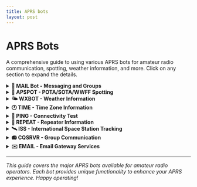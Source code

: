 ```yaml
---
title: APRS bots
layout: post
---
```

# APRS Bots

A comprehensive guide to using various APRS bots for amateur radio communication, spotting, weather information, and more. Click on any section to expand the details.

<details>
<summary><strong>📧 MAIL Bot - Messaging and Groups</strong></summary>

Welcome to the MAIL APRS bot! Below you'll find simple instructions on how to use the bot for messaging, group management, and other helpful features.

**Send a Message to a User**

To send a message directly to another user, type:

`@CALLSIGN followed by your message`

Example: `@N0CALL Hey there! How's it going?`

**Check Your Messages**

To check your incoming messages, simply type: `APRSM`

The bot will fetch your latest messages.

**Delete Your Messages**

To delete messages that you haven't ack'd, simply type: `del`

**Automatically Retrieve Messages**

If you're actively using APRS and want to automatically retrieve messages while on the air, include one of the following in your comment beacon:
- `APMAIL`
- `ALLMSG`

The bot will monitor your beacons and send your messages as they come in.

**Join a Group**

To join a group, use the following command: `join group_name`

Example: `join bigfoot`

**Leave a Group**

If you want to leave a group, simply type: `unjoin group_name`

Example: `unjoin bigfoot`

**Send a Message to a Group**

To send a message to all users in a group, type: `#group_name followed by your message`

Example: `#bigfoot Let's organize the next meetup!`

**Additional Tips**
- Group messages are only visible to members of that group
- Group messages are valid for 3 days
- You will automatically leave a group after 1 day
- Individual messages are deleted after 7 days

</details>

<details>
<summary><strong>📍 APSPOT - POTA/SOTA/WWFF Spotting</strong></summary>

APSPOT supports a number of commands for getting and posting activity spots. To get started, send a message "usage" to APSPOT on APRS.

**The Commands**

- `usage` - Replies with the list of usage types
- `usage <type>` - Basic usage info for "aprs", "sms" or "winlink"
- `usage <type> <activity>` - Example message for your activity

Example: `usage aprs sota` replies with: `EXAMPLE: "! SOTA VK3/VN-030 7.090 CQCQ"`

**Getting Current SPOTs**

`spots <activity>` - Returns recent SPOTS for POTA, SOTA, or WWFF

Example: `spots POTA` would return:
```
K0DME | K-1210 | 14057.0 | CW
N9FAL | K-2234 | 14287 | SSB  
B3WAV | K-7724 | 14294 | SSB
```

**Filter Options**
- Filter by mode: `spots pota cw`
- Request more spots: `spots wwff 5`
- Combine filters: `spots wwff ssb 5` (mode first)

**Posting a SPOT**

Format: `! <Activity> <Ref> <Frequency In MHz> <Mode> <Comment(Optional)>`

- **Activity**: WWFF, SOTA, POTA, SIOTA
- **Ref**: Park/Summit reference (e.g., WWFF-1929, VK3/VN-008)
- **Frequency**: In MHz (e.g., 7.144, 14.310)
- **Mode**: SSB, CW, FM, AM, DATA (plus FT8 for POTA)
- **Comment**: Optional (include "test" to prevent actual posting)

Examples:
- `! WWFF VKFF-1929 7.144 SSB CQCQ`
- `! POTA VK-3024 7.195 SSB CQCQ`

For APRS: Send to "APSPOT"
For Winlink: Send to "apspot@apspot.radio" with command in subject
For SMS: Add your callsign after ! (no space): `!YOURCALL POTA ...`

</details>

<details>
<summary><strong>🌤️ WXBOT - Weather Information</strong></summary>

WXBOT provides current weather conditions and forecasts for locations worldwide.

**Usage**

Send a message to **WXBOT** with a location: `WXBOT <location>`

**Examples:**
- `WXBOT New York`
- `WXBOT London, UK`
- `WXBOT 90210` (ZIP code)
- `WXBOT EM12` (Grid square)

**Features**
- Current weather conditions
- Temperature, humidity, wind speed and direction
- Barometric pressure
- Visibility conditions
- Weather descriptions

The bot will respond with formatted weather information for your requested location.

</details>

<details>
<summary><strong>🕐 TIME - Time Zone Information</strong></summary>

The TIME bot provides current time information for various locations and time zones.

**Usage**

Send a message to **TIME** with a location or time zone: `TIME <location>`

**Examples:**
- `TIME New York`
- `TIME London`
- `TIME UTC`
- `TIME PST`

The bot will respond with the current local time for the requested location.

</details>

<details>
<summary><strong>🏓 PING - Connectivity Test</strong></summary>

PING is a simple connectivity test bot that responds to confirm your APRS messaging is working properly.

**Usage**

Send any message to **PING** and it will respond back: `PING test`

This is useful for testing your APRS setup and verifying message delivery.

</details>

<details>
<summary><strong>📡 REPEAT - Repeater Information</strong></summary>

The REPEAT bot finds information about amateur radio repeaters. Provide a location or grid square, and REPEAT will return details like frequencies, tones, and offsets for nearby repeaters.

**Usage**

Send a message to **REPEAT** with your location or grid square: `REPEAT <location>`

**Example:** `REPEAT EM12`

</details>

<details>
<summary><strong>🛰️ ISS - International Space Station Tracking</strong></summary>

The ISS bot provides the current location of the International Space Station, including its latitude, longitude, and altitude.

**Usage**

Send a message to **ISS** to get the latest position: `ISS`

</details>

<details>
<summary><strong>📻 CQSRVR - Group Communication</strong></summary>

CQSRVR facilitates initial contact between amateur radio APRS stations worldwide with similar interests. It requires unique callsign-SSIDs.

**Basic Usage**

Send an APRS numbered message to CQSRVR: `CQ groupname your message here`

Example: `CQ MYTEST Listening for APRS contacts`

This registers you with the group and sends your message to all group members.

**Registration Rules**
- You may only send one CQ message per 30 minutes per group
- Automatic unregistration after 12 hours of inactivity
- Group dissolves if inactive for 12 hours

**Unregistering from a Group**

To leave a group: `U groupname`

Example: `U MYTEST`

**Other Commands**
- `?` - List all active groups
- `? GROUPNAME` - Show member count for group
- `L` - List all groups you're a member of

**Example Traffic:**
```
AE5PL-10>APRS::CQSRVR   :CQ MYTEST Listening for APRS contacts{01
CQSRVR>APJIC1,TCPIP*::AE5PL-10 :ack01
CQSRVR>APJIC1,TCPIP*::AE5PL-10 :Message has been sent to MYTEST{00
```

</details>

<details>
<summary><strong>✉️ EMAIL - Email Gateway Services</strong></summary>

**EMAIL Server (Basic)**

Send email via APRS by including the email address as the first word of your message (67 character limit):

`email@address message text` sent to EMAIL

**EMAIL-2 (Enhanced Gateway)**

EMAIL-2 supports shortcuts, UTF-8, delayed delivery, and Winlink integration.

**Creating Shortcuts**

Create a shortcut: Send `shortcut email@address` to EMAIL-2

Example: `me urname@urdomain.bogus` sent to EMAIL-2

**Using Shortcuts**

Use your shortcut: Send `shortcut message text` to EMAIL-2

Example: `me This is a test.` sent to EMAIL-2

**Managing Shortcuts**
- List shortcuts: Send `shortcut L` to EMAIL-2
- Remove shortcut: Send `shortcut R` to EMAIL-2

Note: Shortcuts are callsign-specific and can only contain alphanumeric characters.

**Email to APRS Support**

People can email you via your shortcuts if they know the format:

**Email Requirements:**
1. Must be from the email address in your shortcut
2. Subject: `CALLSIGN-SSID:message text`
3. Body must contain: `userid:shortcut:`

**Example Email:**
```
From: urname@urdomain.bogus
To: EMAIL-2 address
Subject: URCALL-10:Testing email to APRS
Body: This is a test userid:me: of APRS email gateway.
```

**Undelivered Message Caching**

Retrieve cached unacknowledged messages: Send `get` to EMAIL-2

The `?APRSM` query works the same as `get`.

EMAIL-2 caches messages for up to 24 hours.

</details>

---

*This guide covers the major APRS bots available for amateur radio operators. Each bot provides unique functionality to enhance your APRS experience. Happy operating!*